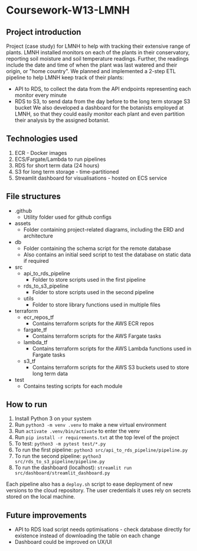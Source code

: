 # Coursework-W13-LMNH
## Project introduction
Project (case study) for LMNH to help with tracking their extensive range of plants.
LMNH installed monitors on each of the plants in their conservatory, reporting soil moisture and soil temperature readings.
Further, the readings include the date and time of when the plant was last watered and their origin, or "home country".
We planned and implemented a 2-step ETL pipeline to help LMNH keep track of their plants:
- API to RDS, to collect the data from the API endpoints representing each monitor every minute
- RDS to S3, to send data from the day before to the long term storage S3 bucket
We also developed a dashboard for the botanists employed at LMNH, so that they could easily monitor each plant and even partition their analysis by the assigned botanist.

## Technologies used
1. ECR - Docker images
2. ECS/Fargate/Lambda to run pipelines
3. RDS for short term data (24 hours)
4. S3 for long term storage - time-partitioned
5. Streamlit dashboard for visualisations - hosted on ECS service

## File structures
- .github
    - Utility folder used for github configs
- assets
    - Folder containing project-related diagrams, including the ERD and architecture
- db
    - Folder containing the schema script for the remote database
    - Also contains an initial seed script to test the database on static data if required
- src
    - api_to_rds_pipeline
        - Folder to store scripts used in the first pipeline
    - rds_to_s3_pipeline
        - Folder to store scripts used in the second pipeline
    - utils
        - Folder to store library functions used in multiple files
- terraform
    - ecr_repos_tf
        - Contains terraform scripts for the AWS ECR repos
    - fargate_tf
        - Contains terraform scripts for the AWS Fargate tasks
    - lambda_tf
        - Contains terraform scripts for the AWS Lambda functions used in Fargate tasks
    - s3_tf
        - Contains terraform scripts for the AWS S3 buckets used to store long term data
- test
    - Contains testing scripts for each module

## How to run
1. Install Python 3 on your system
2. Run `python3 -m venv .venv` to make a new virtual environment
3. Run `activate .venv/bin/activate` to enter the venv
4. Run `pip install -r requirements.txt` at the top level of the project
5. To test: `python3 -m pytest test/*.py`
6. To run the first pipeline: `python3 src/api_to_rds_pipeline/pipeline.py`
7. To run the second pipeline: `python3 src/rds_to_s3_pipeline/pipeline.py`
8. To run the dashboard (localhost): `streamlit run src/dashboard/streamlit_dashboard.py`

Each pipeline also has a `deploy.sh` script to ease deployment of new versions to the cloud repository.
The user credentials it uses rely on secrets stored on the local machine.

## Future improvements
- API to RDS load script needs optimisations - check database directly for existence instead of downloading the table on each change
- Dashboard could be improved on UX/UI